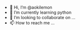 - 👋 Hi, I’m @aokilemon
- 🌱 I’m currently learning python
- 💞️ I’m looking to collaborate on ...
- 📫 How to reach me ...

<!---
aokilemon/aokilemon is a ✨ special ✨ repository because its `README.md` (this file) appears on your GitHub profile.
You can click the Preview link to take a look at your changes.
--->
